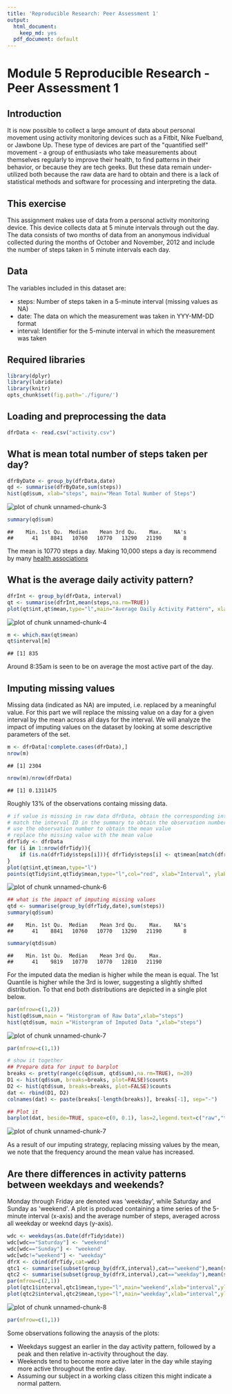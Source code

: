 ```yaml
---
title: 'Reproducible Research: Peer Assessment 1'
output:
  html_document:
    keep_md: yes
  pdf_document: default
---
```

# Module 5 Reproducible Research - Peer Assessment 1

## Introduction
It is now possible to collect a large amount of data about personal movement using activity monitoring devices such as a Fitbit, Nike Fuelband, or Jawbone Up. These type of devices are part of the "quantified self" movement - a group of enthusiasts who take measurements about themselves regularly to improve their health, to find patterns in their behavior, or because they are tech geeks. But these data remain under-utilized both because the raw data are hard to obtain and there is a lack of statistical methods and software for processing and interpreting the data.

## This exercise
This assignment makes use of data from a personal activity monitoring device. This device collects data at 5 minute intervals through out the day. The data consists of two months of data from an anonymous individual collected during the months of October and November, 2012 and include the number of steps taken in 5 minute intervals each day.

## Data
The variables included in this dataset are:
- steps: Number of steps taken in a 5-minute interval (missing values as NA)
- date: The data on which the measurement was taken in YYY-MM-DD format
- interval: Identifier for the 5-minute interval in which the measurement was taken

## Required libraries

```r
library(dplyr)
library(lubridate)
library(knitr)
opts_chunk$set(fig.path='./figure/')
```

## Loading and preprocessing the data

```r
dfrData <- read.csv("activity.csv")
```

## What is mean total number of steps taken per day?

```r
dfrByDate <- group_by(dfrData,date)
qd <- summarise(dfrByDate,sum(steps))
hist(qd$sum, xlab="steps", main="Mean Total Number of Steps")
```

![plot of chunk unnamed-chunk-3](figure/graphics-unnamed-chunk-3-1.png) 

```r
summary(qd$sum)
```

```
##    Min. 1st Qu.  Median    Mean 3rd Qu.    Max.    NA's 
##      41    8841   10760   10770   13290   21190       8
```

The mean is 10770 steps a day. Making 10,000 steps a day is recommend by many [health associations](http://www.nhs.uk/Livewell/loseweight/Pages/10000stepschallenge.aspx)

## What is the average daily activity pattern?

```r
dfrInt <- group_by(dfrData, interval)
qt <- summarise(dfrInt,mean(steps,na.rm=TRUE))
plot(qt$int,qt$mean,type="l",main="Average Daily Activity Pattern", xlab="Interval", ylab="Average Steps")
```

![plot of chunk unnamed-chunk-4](./figure/unnamed-chunk-4-1.png) 

```r
m <- which.max(qt$mean)
qt$interval[m]
```

```
## [1] 835
```

Around 8:35am is seen to be on average the most active part of the day. 

## Imputing missing values
Missing data (indicated as NA) are imputed, i.e. replaced by a meaningful value.
For this part we will replace the missing value on a day for a given interval by the mean across all days for the interval.
We will analyze the impact of imputing values on the dataset by looking at some descriptive parameters of the set.

```r
m <- dfrData[!complete.cases(dfrData),]
nrow(m)
```

```
## [1] 2304
```

```r
nrow(m)/nrow(dfrData)
```

```
## [1] 0.1311475
```

Roughly 13% of the observations containg missing data.


```r
# if value is missing in raw data dfrData, obtain the corresponding interval ID
# match the interval ID in the summary to obtain the observation number
# use the observation number to obtain the mean value
# replace the missing value with the mean value
dfrTidy <- dfrData
for (i in 1:nrow(dfrTidy)){
    if (is.na(dfrTidy$steps[i])){ dfrTidy$steps[i] <- qt$mean[match(dfrTidy$interval[i],qt$interval)]}
}
plot(qt$int,qt$mean,type="l")
points(qtTidy$int,qtTidy$mean,type="l",col="red", xlab="Interval", ylab="Average Steps")
```

![plot of chunk unnamed-chunk-6](./figure/unnamed-chunk-6-1.png) 

```r
## what is the impact of imputing missing values
qtd <- summarise(group_by(dfrTidy,date),sum(steps))
summary(qd$sum)
```

```
##    Min. 1st Qu.  Median    Mean 3rd Qu.    Max.    NA's 
##      41    8841   10760   10770   13290   21190       8
```

```r
summary(qtd$sum)
```

```
##    Min. 1st Qu.  Median    Mean 3rd Qu.    Max. 
##      41    9819   10770   10770   12810   21190
```
For the imputed data the median is higher while the mean is equal.
The 1st Quantile is higher while the 3rd is lower, suggesting a slightly shifted distribution.
To that end both distributions are depicted in a single plot below.

```r
par(mfrow=c(1,2))
hist(qd$sum,main = "Historgram of Raw Data",xlab="steps")
hist(qtd$sum, main ="Historgram of Imputed Data ",xlab="steps")
```

![plot of chunk unnamed-chunk-7](./figure/unnamed-chunk-7-1.png) 

```r
par(mfrow=c(1,1))

# show it together
## Prepare data for input to barplot
breaks <- pretty(range(c(qd$sum, qtd$sum),na.rm=TRUE), n=20)
D1 <- hist(qd$sum, breaks=breaks, plot=FALSE)$counts
D2 <- hist(qtd$sum, breaks=breaks, plot=FALSE)$counts
dat <- rbind(D1, D2)
colnames(dat) <- paste(breaks[-length(breaks)], breaks[-1], sep="-")

## Plot it
barplot(dat, beside=TRUE, space=c(0, 0.1), las=2,legend.text=c("raw","tidy"),main="Histogram of Raw and Imputed Data")
```

![plot of chunk unnamed-chunk-7](./figure/unnamed-chunk-7-2.png) 

As a result of our imputing strategy, replacing missing values by the mean, we note that the frequency around the mean value has increased.

## Are there differences in activity patterns between weekdays and weekends?
Monday through Friday are denoted was 'weekday', while Saturday and Sunday as 'weekend'.
A plot is produced containing a time series of the 5-minute interval (x-axis) and the average number of steps, averaged across all weekday or weeknd days (y-axis).

```r
wdc <- weekdays(as.Date(dfrTidy$date))
wdc[wdc=="Saturday"] <- "weekend"
wdc[wdc=="Sunday"] <- "weekend"
wdc[wdc!="weekend"] <- "weekday"
dfrX <- cbind(dfrTidy,cat=wdc)
qtc1 <- summarise(subset(group_by(dfrX,interval),cat=="weekend"),mean(steps))
qtc2 <- summarise(subset(group_by(dfrX,interval),cat=="weekday"),mean(steps))
par(mfrow=c(2,1))
plot(qtc1$interval,qtc1$mean,type="l",main="weekend",xlab="interval",ylab="avg steps")
plot(qtc2$interval,qtc2$mean,type="l",main="weekday",xlab="interval",ylab="avg steps")
```

![plot of chunk unnamed-chunk-8](./figure/unnamed-chunk-8-1.png) 

```r
par(mfrow=c(1,1))
```

Some observations following the anaysis of the plots:
- Weekdays suggest an earlier in the day activity pattern, followed by a peak and then relative in-activity throughout the day.
- Weekends tend to become more active later in the day while staying more active throughout the entire day.
- Assuming our subject in a working class citizen this might indicate a normal pattern. 
